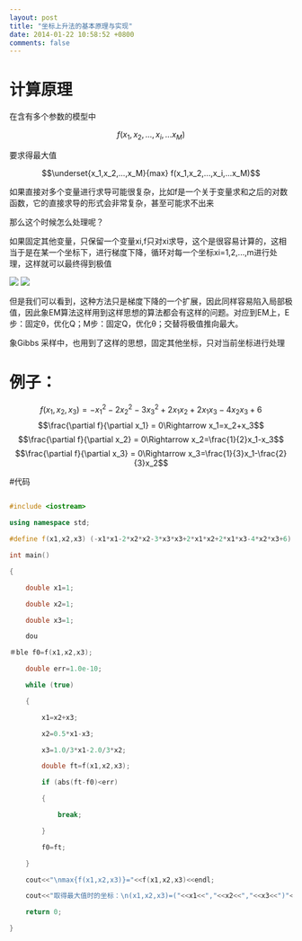 ```yaml
---
layout: post
title: "坐标上升法的基本原理与实现"
date: 2014-01-22 10:58:52 +0800
comments: false
---
```


# 计算原理

在含有多个参数的模型中

$$f(x_1,x_2,...,x_i,...x_M)$$

要求得最大值

$$\underset{x_1,x_2,...,x_M}{max} f(x_1,x_2,...,x_i,...x_M)$$
 

如果直接对多个变量进行求导可能很复杂，比如f是一个关于变量求和之后的对数函数，它的直接求导的形式会非常复杂，甚至可能求不出来
 
那么这个时候怎么处理呢？
 

如果固定其他变量，只保留一个变量xi,f只对xi求导，这个是很容易计算的，这相当于是在某一个坐标下，进行梯度下降，循环对每一个坐标xi=1,2,...,m进行处理，这样就可以最终得到极值

![](http://img.my.csdn.net/uploads/201212/20/1355982599_1178.png)
![](http://img.my.csdn.net/uploads/201212/20/1355982695_2277.png)

但是我们可以看到，这种方法只是梯度下降的一个扩展，因此同样容易陷入局部极值，因此象EM算法这样用到这样思想的算法都会有这样的问题。对应到EM上，E步：固定θ，优化Q；M步：固定Q，优化θ；交替将极值推向最大。

象Gibbs 采样中，也用到了这样的思想，固定其他坐标，只对当前坐标进行处理



# 例子：
$$f(x_1,x_2,x_3)=-x_1^2-2x_2^2-3x_3^2+2x_1x_2+2x_1x_3-4x_2x_3+6$$
$$\frac{\partial f}{\partial x_1} = 0\Rightarrow x_1=x_2+x_3$$
$$\frac{\partial f}{\partial x_2} = 0\Rightarrow x_2=\frac{1}{2}x_1-x_3$$
$$\frac{\partial f}{\partial x_3} = 0\Rightarrow x_3=\frac{1}{3}x_1-\frac{2}{3}x_2$$


 

#代码

```c++

#include <iostream>  

using namespace std;  

#define f(x1,x2,x3) (-x1*x1-2*x2*x2-3*x3*x3+2*x1*x2+2*x1*x3-4*x2*x3+6)  

int main()  

{  

    double x1=1;  

    double x2=1;  

    double x3=1;  

    dou

＃ble f0=f(x1,x2,x3);  

    double err=1.0e-10;  

    while (true)  

    {  

        x1=x2+x3;  

        x2=0.5*x1-x3;  

        x3=1.0/3*x1-2.0/3*x2;  

        double ft=f(x1,x2,x3);  

        if (abs(ft-f0)<err)  

        {  

            break;  

        }  

        f0=ft;  

    }  

    cout<<"\nmax{f(x1,x2,x3)}="<<f(x1,x2,x3)<<endl;  

    cout<<"取得最大值时的坐标：\n(x1,x2,x3)=("<<x1<<","<<x2<<","<<x3<<")"<<endl;  

    return 0;  

}  

```





